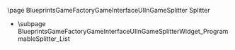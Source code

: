 \page BlueprintsGameFactoryGameInterfaceUIInGameSplitter Splitter
- \subpage BlueprintsGameFactoryGameInterfaceUIInGameSplitterWidget_ProgrammableSplitter_List

